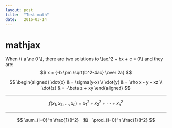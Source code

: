 ```yaml
---
layout: post
title:  "Test math"
date:   2016-03-14
---
```

# mathjax

When \\( a \ne 0 \\), there are two solutions to \\(ax^2 + bx + c = 0\\) and they are:
$$ x = {-b \pm \sqrt{b^2-4ac} \over 2a} $$

$$
\begin{aligned}
\dot{x} & = \sigma(y-x) \\
\dot{y} & = \rho x - y - xz \\
\dot{z} & = -\beta z + xy
\end{aligned}
$$

---

$$
f(x_1,x_2,\ldots,x_n) = x_1^2 + x_2^2 + \cdots + x_n^2
$$

---
$$
\sum_{i=0}^n \frac{1}{i^2}　和　\prod_{i=0}^n \frac{1}{i^2}
$$


